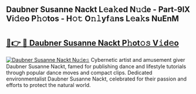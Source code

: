 ## Daubner Susanne Nackt L𝚎a𝚔ed N𝚞𝚍e - Part-9lX Vi𝚍𝚎o P𝚑𝚘tos - H𝚘𝚝 O𝚗𝚕yf𝚊ns L𝚎a𝚔s NuEnM

# <h2><a href="http://kfe15j.oniu.top/?m=Daubner+Susanne+Nackt">🔗👉 🔴 Daubner Susanne Nackt P𝚑ot𝚘𝚜 V𝚒d𝚎o</a></h2>

[![Daubner Susanne Nackt Nu𝚍e𝚜](https://i.imgur.com/0qMVB7G.gif)](http://kfe15j.oniu.top/?m=Daubner+Susanne+Nackt)
Cybernetic artist and amusement giver Daubner Susanne Nackt, famed for publishing dance and lifestyle tutorials through popular dance moves and compact clips. Dedicated environmentalist Daubner Susanne Nackt, celebrated for their passion and efforts to protect the natural world.  
